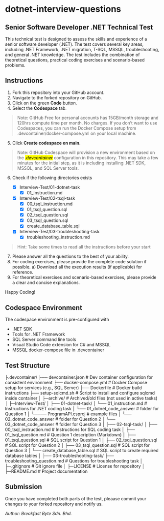 # dotnet-interview-questions

## Senior Software Developer .NET Technical Test 

This technical test is designed to assess the skills and experience of a senior software developer (.NET). 
The test covers several key areas, including .NET Framework, .NET migration, T-SQL, MSSQL, troubleshooting, and general .NET knowledge. 
The test includes the combination of theoretical questions, practical coding exercises and scenario-based problems.

## Instructions

1. Fork this repository into your GitHub account. 
2. Navigate to the forked repository on GitHub.
3. Click on the green **Code** button. 
4. Select the **Codespace** tab. 

> Note:
> GitHub Free for personal accounts has 15GB/month storage and 120hrs compute time per month. No charges.
> If you don’t want to use Codespaces, you can run the Docker Compose setup from .devcontainer/docker-compose.yml on your local machine.


5. Click **Create codespace on main**.

> Note:
> GitHub Codespace will provision a new environment based on the <mark>_.devcontainer_</mark> configuration in this repository. This may take a few minutes for the initial step, as it is including installing .NET SDK, MSSQL, and SQL Server tools.

6. Check if the following directories exists 
    
    - [X] Interview-Test/01-dotnet-task
        - [x] 01_instruction.md
    - [X] Interview-Test/02-tsql-task
        - [x] 00_tsql_instruction.md
        - [x] 01_tsql_question.sql
        - [x] 02_tsql_question.sql
        - [x] 03_tsql_question.sql
        - [x] create_database_table.sql
    - [X] Interview-Test/03-troubleshooting-task
        - [x] troubleshooting_instruction.md

> Hint: 
> Take some times to read all the instructions before your start

7. Please answer all the questions to the best of your ability. 
8. For coding exercises, please provide the complete code solution if possible. 
    a) Download all the execution results (if applicable) for reference.
9. For theoretical exercises and scenario-based exercises, please provide a clear and concise explanations.

Happy Coding!

## Codespace Environment 

The codespace environment is pre-configured with 

- .NET SDK 
- Tools for .NET Framework 
- SQL Server command line tools 
- Visual Studio Code extension for C# and MSSQL
- MSSQL docker-compose file in .devcontainer


## Test Structure 
├.devcontainer/
├── devcontainer.json # Dev container configuration for consistent environment
├── docker-compose.yml # Docker Compose setup for services (e.g., SQL Server)
├── Dockerfile # Docker build instructions
├── setup-sqlcmd.sh # Script to install and configure sqlcmd inside container
│
├─archive/ # Archived/old files (not used in active tasks)
│
├─Interview-Test/
│
├── 01-dotnet-task/
│ └── 01_instruction.md # Instructions for .NET coding task
│ └── 01_dotnet_code_answer # folder for Question 1
│ └──── ProgramAPI.csproj # example files
│ └── 02_dotnet_code_answer # folder for Question 2
│ └── 03_dotnet_code_answer # folder for Question 3
│
├── 02-tsql-task/
│ ├── 00_tsql_instruction.md # Instructions for SQL coding task
│ ├── 01_tsql_question.md # Question 1 description (Markdown)
│ ├── 01_tsql_question.sql # SQL script for Question 1
│ ├── 02_tsql_question.sql # SQL script for Question 2
│ ├── 03_tsql_question.sql # SQL script for Question 3
│ └── create_database_table.sql # SQL script to create required database tables
│
├── 03-troubleshooting-task/
├── troubleshooting_question.md # Questions for troubleshooting task
│
├─.gitignore # Git ignore file
│
├─LICENSE # License for repository
│
├─README.md # Project documentation

## Submission

Once you have completed both parts of the test, pleaase commit your changes to your forked repository and notify us.


*Author: Breakfast Byte Sdn. Bhd.*